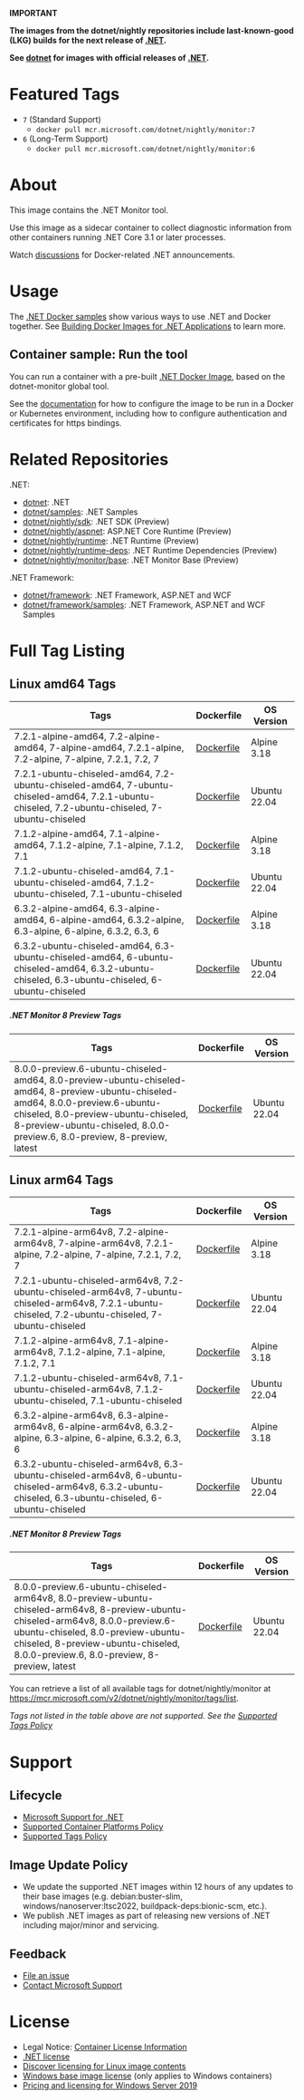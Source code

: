 **IMPORTANT**

**The images from the dotnet/nightly repositories include last-known-good (LKG) builds for the next release of [.NET](https://github.com/dotnet/core).**

**See [dotnet](https://hub.docker.com/_/microsoft-dotnet-monitor/) for images with official releases of [.NET](https://github.com/dotnet/core).**

# Featured Tags

* `7` (Standard Support)
  * `docker pull mcr.microsoft.com/dotnet/nightly/monitor:7`
* `6` (Long-Term Support)
  * `docker pull mcr.microsoft.com/dotnet/nightly/monitor:6`

# About

This image contains the .NET Monitor tool.

Use this image as a sidecar container to collect diagnostic information from other containers running .NET Core 3.1 or later processes.

Watch [discussions](https://github.com/dotnet/dotnet-docker/discussions/categories/announcements) for Docker-related .NET announcements.

# Usage

The [.NET Docker samples](https://github.com/dotnet/dotnet-docker/blob/main/samples/README.md) show various ways to use .NET and Docker together. See [Building Docker Images for .NET Applications](https://docs.microsoft.com/dotnet/core/docker/building-net-docker-images) to learn more.

## Container sample: Run the tool

You can run a container with a pre-built [.NET Docker Image](https://hub.docker.com/_/microsoft-dotnet-monitor/), based on the dotnet-monitor global tool.

See the [documentation](https://go.microsoft.com/fwlink/?linkid=2158052) for how to configure the image to be run in a Docker or Kubernetes environment, including how to configure authentication and certificates for https bindings.

# Related Repositories

.NET:

* [dotnet](https://hub.docker.com/_/microsoft-dotnet/): .NET
* [dotnet/samples](https://hub.docker.com/_/microsoft-dotnet-samples/): .NET Samples
* [dotnet/nightly/sdk](https://hub.docker.com/_/microsoft-dotnet-nightly-sdk/): .NET SDK (Preview)
* [dotnet/nightly/aspnet](https://hub.docker.com/_/microsoft-dotnet-nightly-aspnet/): ASP.NET Core Runtime (Preview)
* [dotnet/nightly/runtime](https://hub.docker.com/_/microsoft-dotnet-nightly-runtime/): .NET Runtime (Preview)
* [dotnet/nightly/runtime-deps](https://hub.docker.com/_/microsoft-dotnet-nightly-runtime-deps/): .NET Runtime Dependencies (Preview)
* [dotnet/nightly/monitor/base](https://hub.docker.com/_/microsoft-dotnet-nightly-monitor-base/): .NET Monitor Base (Preview)

.NET Framework:

* [dotnet/framework](https://hub.docker.com/_/microsoft-dotnet-framework/): .NET Framework, ASP.NET and WCF
* [dotnet/framework/samples](https://hub.docker.com/_/microsoft-dotnet-framework-samples/): .NET Framework, ASP.NET and WCF Samples

# Full Tag Listing

## Linux amd64 Tags
Tags | Dockerfile | OS Version
-----------| -------------| -------------
7.2.1-alpine-amd64, 7.2-alpine-amd64, 7-alpine-amd64, 7.2.1-alpine, 7.2-alpine, 7-alpine, 7.2.1, 7.2, 7 | [Dockerfile](https://github.com/dotnet/dotnet-docker/blob/nightly/src/monitor/7.2/alpine/amd64/Dockerfile) | Alpine 3.18
7.2.1-ubuntu-chiseled-amd64, 7.2-ubuntu-chiseled-amd64, 7-ubuntu-chiseled-amd64, 7.2.1-ubuntu-chiseled, 7.2-ubuntu-chiseled, 7-ubuntu-chiseled | [Dockerfile](https://github.com/dotnet/dotnet-docker/blob/nightly/src/monitor/7.2/ubuntu-chiseled/amd64/Dockerfile) | Ubuntu 22.04
7.1.2-alpine-amd64, 7.1-alpine-amd64, 7.1.2-alpine, 7.1-alpine, 7.1.2, 7.1 | [Dockerfile](https://github.com/dotnet/dotnet-docker/blob/nightly/src/monitor/7.1/alpine/amd64/Dockerfile) | Alpine 3.18
7.1.2-ubuntu-chiseled-amd64, 7.1-ubuntu-chiseled-amd64, 7.1.2-ubuntu-chiseled, 7.1-ubuntu-chiseled | [Dockerfile](https://github.com/dotnet/dotnet-docker/blob/nightly/src/monitor/7.1/ubuntu-chiseled/amd64/Dockerfile) | Ubuntu 22.04
6.3.2-alpine-amd64, 6.3-alpine-amd64, 6-alpine-amd64, 6.3.2-alpine, 6.3-alpine, 6-alpine, 6.3.2, 6.3, 6 | [Dockerfile](https://github.com/dotnet/dotnet-docker/blob/nightly/src/monitor/6.3/alpine/amd64/Dockerfile) | Alpine 3.18
6.3.2-ubuntu-chiseled-amd64, 6.3-ubuntu-chiseled-amd64, 6-ubuntu-chiseled-amd64, 6.3.2-ubuntu-chiseled, 6.3-ubuntu-chiseled, 6-ubuntu-chiseled | [Dockerfile](https://github.com/dotnet/dotnet-docker/blob/nightly/src/monitor/6.3/ubuntu-chiseled/amd64/Dockerfile) | Ubuntu 22.04

##### .NET Monitor 8 Preview Tags
Tags | Dockerfile | OS Version
-----------| -------------| -------------
8.0.0-preview.6-ubuntu-chiseled-amd64, 8.0-preview-ubuntu-chiseled-amd64, 8-preview-ubuntu-chiseled-amd64, 8.0.0-preview.6-ubuntu-chiseled, 8.0-preview-ubuntu-chiseled, 8-preview-ubuntu-chiseled, 8.0.0-preview.6, 8.0-preview, 8-preview, latest | [Dockerfile](https://github.com/dotnet/dotnet-docker/blob/nightly/src/monitor/8.0/ubuntu-chiseled/amd64/Dockerfile) | Ubuntu 22.04

## Linux arm64 Tags
Tags | Dockerfile | OS Version
-----------| -------------| -------------
7.2.1-alpine-arm64v8, 7.2-alpine-arm64v8, 7-alpine-arm64v8, 7.2.1-alpine, 7.2-alpine, 7-alpine, 7.2.1, 7.2, 7 | [Dockerfile](https://github.com/dotnet/dotnet-docker/blob/nightly/src/monitor/7.2/alpine/arm64v8/Dockerfile) | Alpine 3.18
7.2.1-ubuntu-chiseled-arm64v8, 7.2-ubuntu-chiseled-arm64v8, 7-ubuntu-chiseled-arm64v8, 7.2.1-ubuntu-chiseled, 7.2-ubuntu-chiseled, 7-ubuntu-chiseled | [Dockerfile](https://github.com/dotnet/dotnet-docker/blob/nightly/src/monitor/7.2/ubuntu-chiseled/arm64v8/Dockerfile) | Ubuntu 22.04
7.1.2-alpine-arm64v8, 7.1-alpine-arm64v8, 7.1.2-alpine, 7.1-alpine, 7.1.2, 7.1 | [Dockerfile](https://github.com/dotnet/dotnet-docker/blob/nightly/src/monitor/7.1/alpine/arm64v8/Dockerfile) | Alpine 3.18
7.1.2-ubuntu-chiseled-arm64v8, 7.1-ubuntu-chiseled-arm64v8, 7.1.2-ubuntu-chiseled, 7.1-ubuntu-chiseled | [Dockerfile](https://github.com/dotnet/dotnet-docker/blob/nightly/src/monitor/7.1/ubuntu-chiseled/arm64v8/Dockerfile) | Ubuntu 22.04
6.3.2-alpine-arm64v8, 6.3-alpine-arm64v8, 6-alpine-arm64v8, 6.3.2-alpine, 6.3-alpine, 6-alpine, 6.3.2, 6.3, 6 | [Dockerfile](https://github.com/dotnet/dotnet-docker/blob/nightly/src/monitor/6.3/alpine/arm64v8/Dockerfile) | Alpine 3.18
6.3.2-ubuntu-chiseled-arm64v8, 6.3-ubuntu-chiseled-arm64v8, 6-ubuntu-chiseled-arm64v8, 6.3.2-ubuntu-chiseled, 6.3-ubuntu-chiseled, 6-ubuntu-chiseled | [Dockerfile](https://github.com/dotnet/dotnet-docker/blob/nightly/src/monitor/6.3/ubuntu-chiseled/arm64v8/Dockerfile) | Ubuntu 22.04

##### .NET Monitor 8 Preview Tags
Tags | Dockerfile | OS Version
-----------| -------------| -------------
8.0.0-preview.6-ubuntu-chiseled-arm64v8, 8.0-preview-ubuntu-chiseled-arm64v8, 8-preview-ubuntu-chiseled-arm64v8, 8.0.0-preview.6-ubuntu-chiseled, 8.0-preview-ubuntu-chiseled, 8-preview-ubuntu-chiseled, 8.0.0-preview.6, 8.0-preview, 8-preview, latest | [Dockerfile](https://github.com/dotnet/dotnet-docker/blob/nightly/src/monitor/8.0/ubuntu-chiseled/arm64v8/Dockerfile) | Ubuntu 22.04

You can retrieve a list of all available tags for dotnet/nightly/monitor at https://mcr.microsoft.com/v2/dotnet/nightly/monitor/tags/list.
<!--End of generated tags-->

*Tags not listed in the table above are not supported. See the [Supported Tags Policy](https://github.com/dotnet/dotnet-docker/blob/main/documentation/supported-tags.md)*

# Support

## Lifecycle

* [Microsoft Support for .NET](https://github.com/dotnet/core/blob/main/microsoft-support.md)
* [Supported Container Platforms Policy](https://github.com/dotnet/dotnet-docker/blob/main/documentation/supported-platforms.md)
* [Supported Tags Policy](https://github.com/dotnet/dotnet-docker/blob/main/documentation/supported-tags.md)

## Image Update Policy

* We update the supported .NET images within 12 hours of any updates to their base images (e.g. debian:buster-slim, windows/nanoserver:ltsc2022, buildpack-deps:bionic-scm, etc.).
* We publish .NET images as part of releasing new versions of .NET including major/minor and servicing.

## Feedback

* [File an issue](https://github.com/dotnet/dotnet-docker/issues/new/choose)
* [Contact Microsoft Support](https://support.microsoft.com/contactus/)

# License

* Legal Notice: [Container License Information](https://aka.ms/mcr/osslegalnotice)
* [.NET license](https://github.com/dotnet/dotnet-docker/blob/main/LICENSE)
* [Discover licensing for Linux image contents](https://github.com/dotnet/dotnet-docker/blob/main/documentation/image-artifact-details.md)
* [Windows base image license](https://docs.microsoft.com/virtualization/windowscontainers/images-eula) (only applies to Windows containers)
* [Pricing and licensing for Windows Server 2019](https://www.microsoft.com/cloud-platform/windows-server-pricing)
